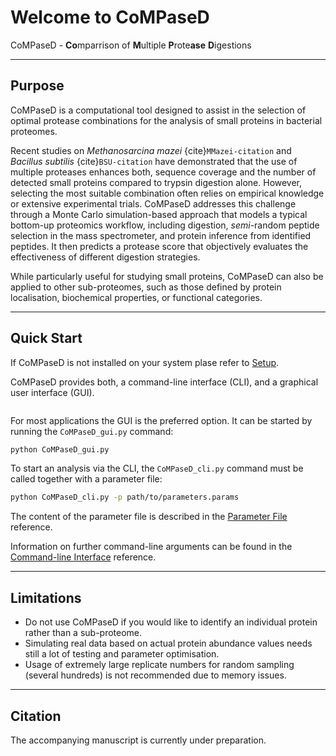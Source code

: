 # Welcome to CoMPaseD
CoMPaseD - **Co**mparrison of **M**ultiple **P**rote**ase** **D**igestions

---
## Purpose
CoMPaseD is a computational tool designed to assist in the selection of optimal protease combinations for the analysis of small proteins in bacterial proteomes. 

Recent studies on *Methanosarcina mazei* {cite}`MMazei-citation` and *Bacillus subtilis* {cite}`BSU-citation` have demonstrated that the use of multiple proteases enhances both, sequence coverage and the number of detected small proteins compared to trypsin digestion alone. However, selecting the most suitable combination often relies on empirical knowledge or extensive experimental trials. CoMPaseD addresses this challenge through a Monte Carlo simulation-based approach that models a typical bottom-up proteomics workflow, including digestion, *semi*-random peptide selection in the mass spectrometer, and protein inference from identified peptides. It then predicts a protease score that objectively evaluates the effectiveness of different digestion strategies.

While particularly useful for studying small proteins, CoMPaseD can also be applied to other sub-proteomes, such as those defined by protein localisation, biochemical properties, or functional categories.

---
## Quick Start
If CoMPaseD is not installed on your system plase refer to [Setup](setup-Installation).

CoMPaseD provides both, a command-line interface (CLI), and a graphical user interface (GUI).  
```{note} The following command-line calls might slightly differ depending on your python setup.
```
For most applications the GUI is the preferred option. It can be started by running the `CoMPaseD_gui.py` command:  
```bash
python CoMPaseD_gui.py
```  
To start an analysis via the CLI, the `CoMPaseD_cli.py` command must be called together with a parameter file:  
```bash
python CoMPaseD_cli.py -p path/to/parameters.params
```

The content of the parameter file is described in the [Parameter File](reference-params) reference.  

Information on further command-line arguments can be found in the [Command-line Interface](reference-cli) reference.  


---
## Limitations  

- Do not use CoMPaseD if you would like to identify an individual protein rather than a sub-proteome.  
- Simulating real data based on actual protein abundance values needs still a lot of testing and parameter optimisation.  
- Usage of extremely large replicate numbers for random sampling (several hundreds) is not recommended due to memory issues.

---
## Citation  
The accompanying manuscript is currently under preparation.  

